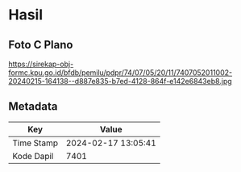 # Hasil

## Foto C Plano

https://sirekap-obj-formc.kpu.go.id/bfdb/pemilu/pdpr/74/07/05/20/11/7407052011002-20240215-164138--d887e835-b7ed-4128-864f-e142e6843eb8.jpg


## Metadata

| Key        | Value               |
| ---------- | ------------------- |
| Time Stamp | 2024-02-17 13:05:41 |
| Kode Dapil | 7401                |



